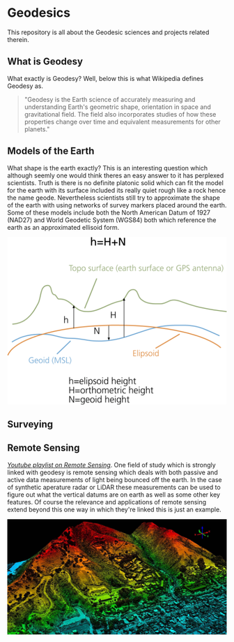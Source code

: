 # Geodesics
This repository is all about the Geodesic sciences and projects related therein.

## What is Geodesy

What exactly is Geodesy? Well, below this is what Wikipedia defines Geodesy as.

> "Geodesy is the Earth science of accurately measuring and understanding Earth's geometric shape, orientation in space and gravitational field. The field also incorporates studies of how these properties change over time and equivalent measurements for other planets."

## Models of the Earth
What shape is the earth exactly? This is an interesting question which although seemly one would think theres an easy answer to it has perplexed scientists. Truth is there is no definite platonic solid which can fit the model for the earth with its surface included its really quiet rough like a rock hence the name geode. Nevertheless scientists still try to approximate the shape of the earth with using networks of survey markers placed around the earth. Some of these models include both the North American Datum of 1927 (NAD27) and World Geodetic System (WGS84)  both which reference the earth as an approximated ellisoid form. 

![Heres an example of how geod measurements are used!](geoid2_lg.gif "Geodetic measurements")

## Surveying 


## Remote Sensing
*[Youtube playlist on Remote Sensing](https://www.youtube.com/playlist?list=PL1Se2xIuNxEoF1kY6fONj9U0oycsERbmj)*. 
One field of study which is strongly linked with geodesy is remote sensing which deals with both passive and active data measurements of light being bounced off the earth. In the case of synthetic aperature radar or LiDAR these measurements can be used to figure out what the vertical datums are on earth as well as some other key features. Of course the relevance and applications of remote sensing extend beyond this one way in which they're linked this is just an example. 

![Heres an example of how Remote Sensing is used!](Lidar.jpg "Remote Sensing")



